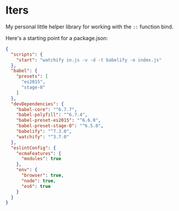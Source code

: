 # Iters

My personal little helper library for working with the `::` function bind.

Here's a starting point for a package.json:

```json
{
  "scripts": {
    "start": "watchify in.js -v -d -t babelify -o index.js"
  },
  "babel": {
    "presets": [
      "es2015",
      "stage-0"
    ]
  },
  "devDependencies": {
    "babel-core": "^6.7.7",
    "babel-polyfill": "^6.7.4",
    "babel-preset-es2015": "^6.6.0",
    "babel-preset-stage-0": "^6.5.0",
    "babelify": "^7.3.0",
    "watchify": "^3.7.0"
  },
  "eslintConfig": {
    "ecmaFeatures": {
      "modules": true
    },
    "env": {
      "browser": true,
      "node": true,
      "es6": true
    }
  }
}
```
